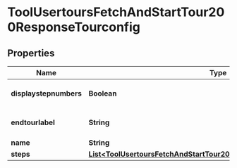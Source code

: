 

# ToolUsertoursFetchAndStartTour200ResponseTourconfig


## Properties

| Name | Type | Description | Notes |
|------------ | ------------- | ------------- | -------------|
|**displaystepnumbers** | **Boolean** | display step number |  |
|**endtourlabel** | **String** | Label of the end tour button |  |
|**name** | **String** | Tour Name |  |
|**steps** | [**List&lt;ToolUsertoursFetchAndStartTour200ResponseTourconfigStepsInner&gt;**](ToolUsertoursFetchAndStartTour200ResponseTourconfigStepsInner.md) |  |  |



